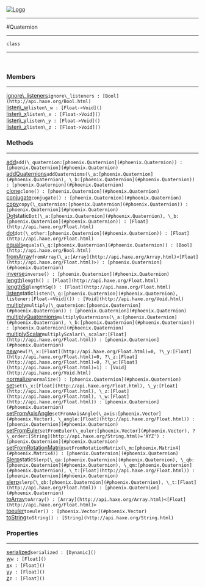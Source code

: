 
[![Logo](../../images/logo.png)](../../api/index.html)

---



#Quaternion



---

`class`
<span class="meta">

</span>


---

&nbsp;
&nbsp;

<h3>Members</h3> <hr/><span class="member apipage">
            <a name="ignore_listeners"><a class="lift" href="#ignore_listeners">ignore\_listeners</a></a><code class="signature apipage">ignore\_listeners : [Bool](http://api.haxe.org/Bool.html)</code><br/></span>
        <span class="small_desc_flat"></span><span class="member apipage">
            <a name="listen_w"><a class="lift" href="#listen_w">listen\_w</a></a><code class="signature apipage">listen\_w : [Float-&gt;Void]()</code><br/></span>
        <span class="small_desc_flat"></span><span class="member apipage">
            <a name="listen_x"><a class="lift" href="#listen_x">listen\_x</a></a><code class="signature apipage">listen\_x : [Float-&gt;Void]()</code><br/></span>
        <span class="small_desc_flat"></span><span class="member apipage">
            <a name="listen_y"><a class="lift" href="#listen_y">listen\_y</a></a><code class="signature apipage">listen\_y : [Float-&gt;Void]()</code><br/></span>
        <span class="small_desc_flat"></span><span class="member apipage">
            <a name="listen_z"><a class="lift" href="#listen_z">listen\_z</a></a><code class="signature apipage">listen\_z : [Float-&gt;Void]()</code><br/></span>
        <span class="small_desc_flat"></span>

<h3>Methods</h3> <hr/><span class="method apipage">
            <a name="add"><a class="lift" href="#add">add</a></a><code class="signature apipage">add(\_quaternion:<span>[phoenix.Quaternion](#phoenix.Quaternion)</span>) : [phoenix.Quaternion](#phoenix.Quaternion)</code><br/><span class="small_desc_flat"></span>
        </span>
    <span class="method apipage">
            <a name="addQuaternions"><a class="lift" href="#addQuaternions">addQuaternions</a></a><code class="signature apipage">addQuaternions(\_a:<span>[phoenix.Quaternion](#phoenix.Quaternion)</span>, \_b:<span>[phoenix.Quaternion](#phoenix.Quaternion)</span>) : [phoenix.Quaternion](#phoenix.Quaternion)</code><br/><span class="small_desc_flat"></span>
        </span>
    <span class="method apipage">
            <a name="clone"><a class="lift" href="#clone">clone</a></a><code class="signature apipage">clone() : [phoenix.Quaternion](#phoenix.Quaternion)</code><br/><span class="small_desc_flat"></span>
        </span>
    <span class="method apipage">
            <a name="conjugate"><a class="lift" href="#conjugate">conjugate</a></a><code class="signature apipage">conjugate() : [phoenix.Quaternion](#phoenix.Quaternion)</code><br/><span class="small_desc_flat"></span>
        </span>
    <span class="method apipage">
            <a name="copy"><a class="lift" href="#copy">copy</a></a><code class="signature apipage">copy(\_quaternion:<span>[phoenix.Quaternion](#phoenix.Quaternion)</span>) : [phoenix.Quaternion](#phoenix.Quaternion)</code><br/><span class="small_desc_flat"></span>
        </span>
    <span class="method apipage">
            <a name="Dot"><a class="lift" href="#Dot">Dot</a></a><span class="inline-block static">static</span><code class="signature apipage">Dot(\_a:<span>[phoenix.Quaternion](#phoenix.Quaternion)</span>, \_b:<span>[phoenix.Quaternion](#phoenix.Quaternion)</span>) : [Float](http://api.haxe.org/Float.html)</code><br/><span class="small_desc_flat"></span>
        </span>
    <span class="method apipage">
            <a name="dot"><a class="lift" href="#dot">dot</a></a><code class="signature apipage">dot(\_other:<span>[phoenix.Quaternion](#phoenix.Quaternion)</span>) : [Float](http://api.haxe.org/Float.html)</code><br/><span class="small_desc_flat"></span>
        </span>
    <span class="method apipage">
            <a name="equals"><a class="lift" href="#equals">equals</a></a><code class="signature apipage">equals(\_q:<span>[phoenix.Quaternion](#phoenix.Quaternion)</span>) : [Bool](http://api.haxe.org/Bool.html)</code><br/><span class="small_desc_flat"></span>
        </span>
    <span class="method apipage">
            <a name="fromArray"><a class="lift" href="#fromArray">fromArray</a></a><code class="signature apipage">fromArray(\_a:<span>[Array](http://api.haxe.org/Array.html)&lt;[Float](http://api.haxe.org/Float.html)&gt;</span>) : [phoenix.Quaternion](#phoenix.Quaternion)</code><br/><span class="small_desc_flat"></span>
        </span>
    <span class="method apipage">
            <a name="inverse"><a class="lift" href="#inverse">inverse</a></a><code class="signature apipage">inverse() : [phoenix.Quaternion](#phoenix.Quaternion)</code><br/><span class="small_desc_flat"></span>
        </span>
    <span class="method apipage">
            <a name="length"><a class="lift" href="#length">length</a></a><code class="signature apipage">length() : [Float](http://api.haxe.org/Float.html)</code><br/><span class="small_desc_flat"></span>
        </span>
    <span class="method apipage">
            <a name="lengthSq"><a class="lift" href="#lengthSq">lengthSq</a></a><code class="signature apipage">lengthSq() : [Float](http://api.haxe.org/Float.html)</code><br/><span class="small_desc_flat"></span>
        </span>
    <span class="method apipage">
            <a name="listen"><a class="lift" href="#listen">listen</a></a><span class="inline-block static">static</span><code class="signature apipage">listen(\_q:<span>[phoenix.Quaternion](#phoenix.Quaternion)</span>, listener:<span>[Float-&gt;Void]()</span>) : [Void](http://api.haxe.org/Void.html)</code><br/><span class="small_desc_flat"></span>
        </span>
    <span class="method apipage">
            <a name="multiply"><a class="lift" href="#multiply">multiply</a></a><code class="signature apipage">multiply(\_quaternion:<span>[phoenix.Quaternion](#phoenix.Quaternion)</span>) : [phoenix.Quaternion](#phoenix.Quaternion)</code><br/><span class="small_desc_flat"></span>
        </span>
    <span class="method apipage">
            <a name="multiplyQuaternions"><a class="lift" href="#multiplyQuaternions">multiplyQuaternions</a></a><code class="signature apipage">multiplyQuaternions(\_a:<span>[phoenix.Quaternion](#phoenix.Quaternion)</span>, \_b:<span>[phoenix.Quaternion](#phoenix.Quaternion)</span>) : [phoenix.Quaternion](#phoenix.Quaternion)</code><br/><span class="small_desc_flat"></span>
        </span>
    <span class="method apipage">
            <a name="multiplyScalar"><a class="lift" href="#multiplyScalar">multiplyScalar</a></a><code class="signature apipage">multiplyScalar(\_scalar:<span>[Float](http://api.haxe.org/Float.html)</span>) : [phoenix.Quaternion](#phoenix.Quaternion)</code><br/><span class="small_desc_flat"></span>
        </span>
    <span class="method apipage">
            <a name="new"><a class="lift" href="#new">new</a></a><code class="signature apipage">new(?\_x:<span>[Float](http://api.haxe.org/Float.html)=0</span>, ?\_y:<span>[Float](http://api.haxe.org/Float.html)=0</span>, ?\_z:<span>[Float](http://api.haxe.org/Float.html)=0</span>, ?\_w:<span>[Float](http://api.haxe.org/Float.html)=1</span>) : [Void](http://api.haxe.org/Void.html)</code><br/><span class="small_desc_flat"></span>
        </span>
    <span class="method apipage">
            <a name="normalize"><a class="lift" href="#normalize">normalize</a></a><code class="signature apipage">normalize() : [phoenix.Quaternion](#phoenix.Quaternion)</code><br/><span class="small_desc_flat"></span>
        </span>
    <span class="method apipage">
            <a name="set"><a class="lift" href="#set">set</a></a><code class="signature apipage">set(\_x:<span>[Float](http://api.haxe.org/Float.html)</span>, \_y:<span>[Float](http://api.haxe.org/Float.html)</span>, \_z:<span>[Float](http://api.haxe.org/Float.html)</span>, \_w:<span>[Float](http://api.haxe.org/Float.html)</span>) : [phoenix.Quaternion](#phoenix.Quaternion)</code><br/><span class="small_desc_flat"></span>
        </span>
    <span class="method apipage">
            <a name="setFromAxisAngle"><a class="lift" href="#setFromAxisAngle">setFromAxisAngle</a></a><code class="signature apipage">setFromAxisAngle(\_axis:<span>[phoenix.Vector](#phoenix.Vector)</span>, \_angle:<span>[Float](http://api.haxe.org/Float.html)</span>) : [phoenix.Quaternion](#phoenix.Quaternion)</code><br/><span class="small_desc_flat"></span>
        </span>
    <span class="method apipage">
            <a name="setFromEuler"><a class="lift" href="#setFromEuler">setFromEuler</a></a><code class="signature apipage">setFromEuler(\_euler:<span>[phoenix.Vector](#phoenix.Vector)</span>, ?\_order:<span>[String](http://api.haxe.org/String.html)=&#x27;XYZ&#x27;</span>) : [phoenix.Quaternion](#phoenix.Quaternion)</code><br/><span class="small_desc_flat"></span>
        </span>
    <span class="method apipage">
            <a name="setFromRotationMatrix"><a class="lift" href="#setFromRotationMatrix">setFromRotationMatrix</a></a><code class="signature apipage">setFromRotationMatrix(\_m:<span>[phoenix.Matrix4](#phoenix.Matrix4)</span>) : [phoenix.Quaternion](#phoenix.Quaternion)</code><br/><span class="small_desc_flat"></span>
        </span>
    <span class="method apipage">
            <a name="Slerp"><a class="lift" href="#Slerp">Slerp</a></a><span class="inline-block static">static</span><code class="signature apipage">Slerp(\_qa:<span>[phoenix.Quaternion](#phoenix.Quaternion)</span>, \_qb:<span>[phoenix.Quaternion](#phoenix.Quaternion)</span>, \_qm:<span>[phoenix.Quaternion](#phoenix.Quaternion)</span>, \_t:<span>[Float](http://api.haxe.org/Float.html)</span>) : [phoenix.Quaternion](#phoenix.Quaternion)</code><br/><span class="small_desc_flat"></span>
        </span>
    <span class="method apipage">
            <a name="slerp"><a class="lift" href="#slerp">slerp</a></a><code class="signature apipage">slerp(\_qb:<span>[phoenix.Quaternion](#phoenix.Quaternion)</span>, \_t:<span>[Float](http://api.haxe.org/Float.html)</span>) : [phoenix.Quaternion](#phoenix.Quaternion)</code><br/><span class="small_desc_flat"></span>
        </span>
    <span class="method apipage">
            <a name="toArray"><a class="lift" href="#toArray">toArray</a></a><code class="signature apipage">toArray() : [Array](http://api.haxe.org/Array.html)&lt;[Float](http://api.haxe.org/Float.html)&gt;</code><br/><span class="small_desc_flat"></span>
        </span>
    <span class="method apipage">
            <a name="toeuler"><a class="lift" href="#toeuler">toeuler</a></a><code class="signature apipage">toeuler() : [phoenix.Vector](#phoenix.Vector)</code><br/><span class="small_desc_flat"></span>
        </span>
    <span class="method apipage">
            <a name="toString"><a class="lift" href="#toString">toString</a></a><code class="signature apipage">toString() : [String](http://api.haxe.org/String.html)</code><br/><span class="small_desc_flat"></span>
        </span>
    

<h3>Properties</h3> <hr/><span class="property apipage">
            <a name="serialized"><a class="lift" href="#serialized">serialized</a></a><code class="signature apipage">serialized : [Dynamic]()</code><br/><span class="small_desc_flat"></span>
        </span><span class="property apipage">
            <a name="w"><a class="lift" href="#w">w</a></a><code class="signature apipage">w : [Float]()</code><br/><span class="small_desc_flat"></span>
        </span><span class="property apipage">
            <a name="x"><a class="lift" href="#x">x</a></a><code class="signature apipage">x : [Float]()</code><br/><span class="small_desc_flat"></span>
        </span><span class="property apipage">
            <a name="y"><a class="lift" href="#y">y</a></a><code class="signature apipage">y : [Float]()</code><br/><span class="small_desc_flat"></span>
        </span><span class="property apipage">
            <a name="z"><a class="lift" href="#z">z</a></a><code class="signature apipage">z : [Float]()</code><br/><span class="small_desc_flat"></span>
        </span>

&nbsp;
&nbsp;
&nbsp;